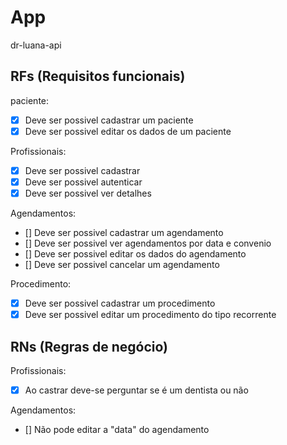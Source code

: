 # App

dr-luana-api

## RFs (Requisitos funcionais)

paciente:

- [x] Deve ser possivel cadastrar um paciente
- [x] Deve ser possivel editar os dados de um paciente

Profissionais:

- [x] Deve ser possivel cadastrar
- [x] Deve ser possivel autenticar
- [x] Deve ser possivel ver detalhes

Agendamentos:

- [] Deve ser possivel cadastrar um agendamento
- [] Deve ser possivel ver agendamentos por data e convenio
- [] Deve ser possivel editar os dados do agendamento
- [] Deve ser possivel cancelar um agendamento

Procedimento:

- [x] Deve ser possivel cadastrar um procedimento
- [x] Deve ser possivel editar um procedimento do tipo recorrente

## RNs (Regras de negócio)

Profissionais:

- [x] Ao castrar deve-se perguntar se é um dentista ou não

Agendamentos:

- [] Não pode editar a "data" do agendamento

